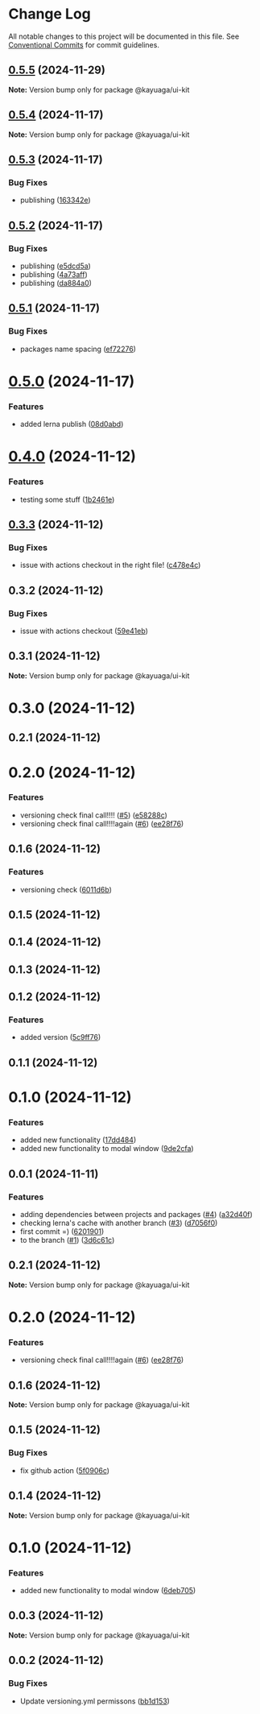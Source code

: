 # Change Log

All notable changes to this project will be documented in this file.
See [Conventional Commits](https://conventionalcommits.org) for commit guidelines.

## [0.5.5](https://github.com/Kayuaga/techJump/compare/@kayuaga/ui-kit@0.5.4...@kayuaga/ui-kit@0.5.5) (2024-11-29)

**Note:** Version bump only for package @kayuaga/ui-kit





## [0.5.4](https://github.com/Kayuaga/techJump/compare/@kayuaga/ui-kit@0.5.3...@kayuaga/ui-kit@0.5.4) (2024-11-17)

**Note:** Version bump only for package @kayuaga/ui-kit





## [0.5.3](https://github.com/Kayuaga/techJump/compare/@kayuaga/ui-kit@0.5.2...@kayuaga/ui-kit@0.5.3) (2024-11-17)


### Bug Fixes

* publishing ([163342e](https://github.com/Kayuaga/techJump/commit/163342ebf5cd65f5d39ac60ba4af39997b9bd495))





## [0.5.2](https://github.com/Kayuaga/techJump/compare/@kayuaga/ui-kit@0.5.1...@kayuaga/ui-kit@0.5.2) (2024-11-17)


### Bug Fixes

* publishing ([e5dcd5a](https://github.com/Kayuaga/techJump/commit/e5dcd5a6594a5acf908b72198bf8548e94bb9c2b))
* publishing ([4a73aff](https://github.com/Kayuaga/techJump/commit/4a73aff5f645f52aace5103e8405dd416b3e4d12))
* publishing ([da884a0](https://github.com/Kayuaga/techJump/commit/da884a056696fd9f343925f18562f7fbdc0b00c7))





## [0.5.1](https://github.com/Kayuaga/techJump/compare/@kayuaga/ui-kit@0.5.0...@kayuaga/ui-kit@0.5.1) (2024-11-17)


### Bug Fixes

* packages name spacing ([ef72276](https://github.com/Kayuaga/techJump/commit/ef72276faa4de7cff4c1331bd256a9cd67ba20f9))





# [0.5.0](https://github.com/Kayuaga/techJump/compare/@kayuaga/ui-kit@0.4.0...@kayuaga/ui-kit@0.5.0) (2024-11-17)


### Features

* added lerna publish ([08d0abd](https://github.com/Kayuaga/techJump/commit/08d0abdc6c1c2027c374d8f351db3fc838be4c37))





# [0.4.0](https://github.com/Kayuaga/techJump/compare/@kayuaga/ui-kit@0.3.3...@kayuaga/ui-kit@0.4.0) (2024-11-12)


### Features

* testing some stuff ([1b2461e](https://github.com/Kayuaga/techJump/commit/1b2461efacd4b9f576f536786c4aaa19bfb3e2f0))





## [0.3.3](https://github.com/Kayuaga/techJump/compare/@kayuaga/ui-kit@0.3.2...@kayuaga/ui-kit@0.3.3) (2024-11-12)


### Bug Fixes

* issue with actions checkout in the right file! ([c478e4c](https://github.com/Kayuaga/techJump/commit/c478e4cd1d5ba5dd5b4a204518eb9b6bfb64e64c))





## 0.3.2 (2024-11-12)


### Bug Fixes

* issue with actions checkout ([59e41eb](https://github.com/Kayuaga/techJump/commit/59e41ebca4599d1c666eab4071e1d7993d1ce6b5))





## 0.3.1 (2024-11-12)

**Note:** Version bump only for package @kayuaga/ui-kit





# 0.3.0 (2024-11-12)



## 0.2.1 (2024-11-12)



# 0.2.0 (2024-11-12)


### Features

* versioning check final call!!!! ([#5](https://github.com/Kayuaga/techJump/issues/5)) ([e58288c](https://github.com/Kayuaga/techJump/commit/e58288c31f63ee528e09d7862a694461fd96285b))
* versioning check final call!!!!again ([#6](https://github.com/Kayuaga/techJump/issues/6)) ([ee28f76](https://github.com/Kayuaga/techJump/commit/ee28f7683e1b08774148c07d5c0f339c099edbd1))



## 0.1.6 (2024-11-12)


### Features

* versioning check ([6011d6b](https://github.com/Kayuaga/techJump/commit/6011d6b687b32b6c10a8146ad775a7d865edad9f))



## 0.1.5 (2024-11-12)



## 0.1.4 (2024-11-12)



## 0.1.3 (2024-11-12)



## 0.1.2 (2024-11-12)


### Features

* added version ([5c9ff76](https://github.com/Kayuaga/techJump/commit/5c9ff762dbcb2e6dc04f4cbe50d8d44d46ae2453))



## 0.1.1 (2024-11-12)



# 0.1.0 (2024-11-12)


### Features

* added new functionality ([17dd484](https://github.com/Kayuaga/techJump/commit/17dd484fcf6b05d53582e8c775171612c551a5fe))
* added new functionality to modal window ([9de2cfa](https://github.com/Kayuaga/techJump/commit/9de2cfaf3929da033979f622f65ce42587cde086))



## 0.0.1 (2024-11-11)


### Features

* adding dependencies between projects and packages ([#4](https://github.com/Kayuaga/techJump/issues/4)) ([a32d40f](https://github.com/Kayuaga/techJump/commit/a32d40f53e4a5e3441f7147fa08f7d0d45a3c47a))
* checking lerna's cache with another branch ([#3](https://github.com/Kayuaga/techJump/issues/3)) ([d7056f0](https://github.com/Kayuaga/techJump/commit/d7056f00d004d863ed20e4fe5a2769aaf8ea13f8))
* first commit =) ([6201901](https://github.com/Kayuaga/techJump/commit/62019016a9be02618f617c4d9051d3532f76a339))
* to the branch ([#1](https://github.com/Kayuaga/techJump/issues/1)) ([3d6c61c](https://github.com/Kayuaga/techJump/commit/3d6c61cf34cb9eeb1e69fdd3fbf15bd4a958fdf7))





## 0.2.1 (2024-11-12)

**Note:** Version bump only for package @kayuaga/ui-kit





# 0.2.0 (2024-11-12)


### Features

* versioning check final call!!!!again ([#6](https://github.com/Kayuaga/techJump/issues/6)) ([ee28f76](https://github.com/Kayuaga/techJump/commit/ee28f7683e1b08774148c07d5c0f339c099edbd1))





## 0.1.6 (2024-11-12)

**Note:** Version bump only for package @kayuaga/ui-kit





## 0.1.5 (2024-11-12)


### Bug Fixes

* fix github action ([5f0906c](https://github.com/Kayuaga/techJump/commit/5f0906c5eb7abe8233095eea1f611866fdd0a7a3))





## 0.1.4 (2024-11-12)

**Note:** Version bump only for package @kayuaga/ui-kit





# 0.1.0 (2024-11-12)


### Features

* added new functionality to modal window ([6deb705](https://github.com/Kayuaga/techJump/commit/6deb7056093f6b2982cf76e2d9b0f7d3bc1161a0))





## 0.0.3 (2024-11-12)

**Note:** Version bump only for package @kayuaga/ui-kit





## 0.0.2 (2024-11-12)


### Bug Fixes

* Update versioning.yml permissons ([bb1d153](https://github.com/Kayuaga/techJump/commit/bb1d153ea1266ed38cb92e134eec96f119485b1f))
